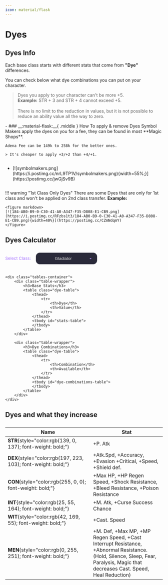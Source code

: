 ```yaml
---
icon: material/flask
---
```


# Dyes

## Dyes Info
<style>
    .dye-table {
        width: 100%;
        border-collapse: collapse;
        margin: 20px 0;
        background-color:rgba(56, 56, 74, 0.9);
        color: #e0e0e0;
    }
    .dye-table th, .dye-table td {
        padding: 8px;
        text-align: center;
    }
    .dye-table th {
        background-color:rgb(39, 39, 53);
        color: #b388ff;
    }
    .available { 
        color: #69f0ae;
        font-weight: bold;
    }
    .not-available { 
        color: #ff5252;
        font-weight: bold;
    }
    
    .available {
        color: #69f0ae;
        font-weight: bold;
        text-shadow: 0 0 8px rgba(105, 240, 174, 0.3);
    }
    
    .not-available {
        color: #ff5252;
        font-weight: bold;
        text-shadow: 0 0 8px rgba(255, 82, 82, 0.3);
    }
    
    select {
        text-align: center;
        padding: 10px 15px;
        border-radius: 12px;
        border: 1px solid #3a3a4a;
        background-color: #2a2a3a;
        color: #e0e0e0;
        margin-bottom: 20px;
        font-size: 0.95em;
        appearance: none;
        background-image: url("data:image/svg+xml;charset=UTF-8,%3csvg xmlns='http://www.w3.org/2000/svg' viewBox='0 0 24 24' fill='%23b388ff'%3e%3cpath d='M7 10l5 5 5-5z'/%3e%3c/svg%3e");
        background-repeat: no-repeat;
        background-position: right 12px center;
        background-size: 16px;
        padding-right: 36px;
        cursor: pointer;
        transition: all 0.2s ease;
    }
    
    select:hover {
        border-color: #7c4dff;
    }
    
    select:focus {
        outline: none;
        border-color: #7c4dff;
        box-shadow: 0 0 0 3px rgba(124, 77, 255, 0.2);
    }
    
    label {
        color: #b388ff;
        margin-right: 12px;
        font-size: 0.95em;
        font-weight: 500;
    }
    
    .tables-container {
        display: flex;
        gap: 24px;
        flex-wrap: wrap;
    }
    
    .table-wrapper {
        flex: 1;
        min-width: 300px;
    }
    
    optgroup {
        text-align: center;
        font-style: normal;
        color: #d1c4e9;
        background-color: rgba(0,0,0,0.1);
    }
    
    option {
        padding: 8px 12px;
        background-color: #2a2a3a;
    }
    
    h3 {
        color: #b388ff;
        border-bottom: 2px solid #3a3a4a;
        padding-bottom: 8px;
        margin: 10px 0 16px 0 !important;
        font-size: 1.1em;
        font-weight: 600;
    }

    .green-row {
        background-color: rgba(0, 120, 40, 0.3);
    }
    
    .red-row {
        background-color: rgba(100, 20, 30, 0.3);
    }
    
    figure {
        margin: 2em 0;
    }
</style>

Each base class starts with different stats that come from **"Dye"** differences.

You can check below what dye combinations you can put on your character.

> Dyes you apply to your character can't be more +5. <br> **Example:** STR + 3 and STR + 4 cannot exceed +5. <br> <br> There is no limit to the reduction in values, but it is not possible to reduce an ability value all the way to zero.

<div class="grid cards" markdown>
- ### __:material-flask:__{ .middle } How To apply & remove Dyes
    Symbol Makers apply the dyes on you for a fee, they can be found in most **Magic Shops**.

    Adena Fee can be 149k to 258k for the better ones. 
    
    > It's cheaper to apply +3/+2 than +4/+1.

- <figure markdown>
    [![symbolmakers.png](https://i.postimg.cc/nrL9TP1V/symbolmakers.png){width=55%;}](https://postimg.cc/jwGjSv9B)
    </figure>
</div>

!!! warning "1st Class Only Dyes"
    There are some Dyes that are only for 1st class and won't be applied on 2nd class transfer. **Example:**<br>

    <figure markdown>
    [![184-AB0-B9-0-C30-41-A0-A347-F35-D808-E1-CB9.png](https://i.postimg.cc/RFzbs1t3/184-AB0-B9-0-C30-41-A0-A347-F35-D808-E1-CB9.png){width=40%}](https://postimg.cc/CZmNdqmY)
    </figure>


## Dyes Calculator

<figure>
    <div>
        <label for="class-select">Select Class:</label>
        <select id="class-select">
            <optgroup label="= Human Fighter =">
                <option value="human-fighter-gladiator">Gladiator</option>
                <option value="human-fighter-warlord">Warlord</option>
                <option value="human-fighter-paladin">Paladin</option>
                <option value="human-fighter-dark-avenger">Dark Avenger</option>
                <option value="human-fighter-treasure-hunter">Treasure Hunter</option>
                <option value="human-fighter-hawkeye">Hawkeye</option>
            </optgroup>
            <optgroup label="= Human Mage =">
                <option value="human-mage-sorcerer">Sorcerer</option>
                <option value="human-mage-necromancer">Necromancer</option>
                <option value="human-mage-warlock">Warlock</option>
                <option value="human-mage-bishop">Bishop</option>
                <option value="human-mage-prophet">Prophet</option>
            </optgroup>
            <optgroup label="= Elf Fighter =">
                <option value="elf-fighter-temple-knight">Temple Knight</option>
                <option value="elf-fighter-swordsinger">Swordsinger</option>
                <option value="elf-fighter-plainswalker">Plainswalker</option>
                <option value="elf-fighter-silver-ranger">Silver Ranger</option>
            </optgroup>
            <optgroup label="= Elf Mage =">
                <option value="elf-mage-spellsinger">Spellsinger</option>
                <option value="elf-mage-elemental-summoner">Elemental Summoner</option>
                <option value="elf-mage-elven-elder">Elven Elder</option>
            </optgroup>
            <optgroup label="= Dark Elf Fighter =">
                <option value="de-fighter-shillien-knight">Shillien Knight</option>
                <option value="de-fighter-bladedancer">Bladedancer</option>
                <option value="de-fighter-abyss-walker">Abyss Walker</option>
                <option value="de-fighter-phantom-ranger">Phantom Ranger</option>
            </optgroup>
            <optgroup label="= Dark Elf Mage =">
                <option value="de-mage-spellhowler">Spellhowler</option>
                <option value="de-mage-phantom-summoner">Phantom Summoner</option>
                <option value="de-mage-shillien-elder">Shillien Elder</option>
            </optgroup>
            <optgroup label="= Orc Fighter =">
                <option value="orc-fighter-destroyer">Destroyer</option>
                <option value="orc-fighter-tyrant">Tyrant</option>
            </optgroup>
            <optgroup label="= Orc Mage =">
                <option value="orc-mage-overlord">Overlord</option>
                <option value="orc-mage-warcryer">Warcryer</option>
            </optgroup>
            <optgroup label="= Dwarf Fighter =">
                <option value="dwarf-fighter-bounty-hunter">Bounty Hunter</option>
                <option value="dwarf-mage-warsmith">Warsmith</option>
            </optgroup>
            <optgroup label="= Kamael =">
                <option value="kamael-male">Kamael Male</option>
                <option value="kamael-female">Kamael Female</option>
            </optgroup>
        </select>
    </div>

    <div class="tables-container">
        <div class="table-wrapper">
            <h3>Base Stats</h3>
            <table class="dye-table">
                <thead>
                    <tr>
                        <th>Dye</th>
                        <th>Value</th>
                    </tr>
                </thead>
                <tbody id="stats-table">
                </tbody>
            </table>
        </div>
        
        <div class="table-wrapper">
            <h3>Dye Combinations</h3>
            <table class="dye-table">
                <thead>
                    <tr>
                        <th>Combination</th>
                        <th>Available</th>
                    </tr>
                </thead>
                <tbody id="dye-combinations-table">
                </tbody>
            </table>
        </div>
    </div>
</figure>

## Dyes and what they increase

<figure markdown>

| Name    | Stat    |
|---|---|
| **STR**{style="color:rgb(139, 0, 137); font-weight: bold;"}    | +P. Atk    |
| **DEX**{style="color:rgb(197, 223, 103); font-weight: bold;"}    | +Atk.Spd, +Accuracy, +Evasion +Critical, +Speed, +Shield def. |
| **CON**{style="color:rgb(255, 0, 0); font-weight: bold;"}    | +Max HP, +HP Regen Speed, +Shock Resistance, +Bleed Resistance, +Poison Resistance |
| **INT**{style="color:rgb(25, 55, 164); font-weight: bold;"}    | +M. Atk, +Curse Success Chance    |
| **WIT**{style="color:rgb(42, 169, 55); font-weight: bold;"}    | +Cast. Speed |
| **MEN**{style="color:rgb(0, 255, 251); font-weight: bold;"}    | +M. Def, +Max MP, +MP Regen Speed, +Cast Interrupt Resistance, +Abnormal Resistance. <br> (Hold, Silence, Sleep, Fear, Paralysis, Magic that decreases Cast. Speed, Heal Reduction) |

</figure>

<script defer src="/faq/gameplay/js/dyes.js"></script>